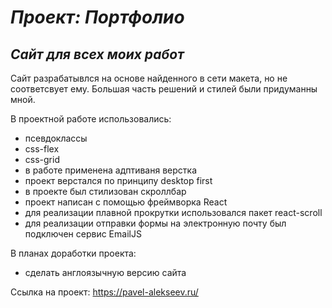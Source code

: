 # **_Проект: Портфолио_**
## *Сайт для всех моих работ*

Сайт разрабатывлся на основе найденного в сети макета, но не соответсвует ему. Большая часть решений и стилей были придуманны мной.

В проектной работе использовались:
* псевдоклассы
* css-flex
* css-grid
* в работе применена адптиваня верстка
* проект верстался по принципу desktop first
* в проекте был стилизован скроллбар
* проект написан с помощью фреймворка React
* для реализации плавной прокрутки использовался пакет react-scroll
* для реализации отправки формы на электронную почту был подключен сервис EmailJS

В планах доработки проекта:
* сделать англоязычную версию сайта


Ссылка на проект: https://pavel-alekseev.ru/
